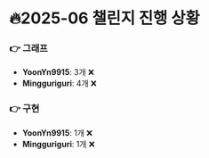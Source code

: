 # 🔥2025-06 챌린지 진행 상황

### 👉 그래프
- **YoonYn9915**: 3개 ❌
- **Mingguriguri**: 4개 ❌


### 👉 구현
- **YoonYn9915**: 1개 ❌
- **Mingguriguri**: 1개 ❌


